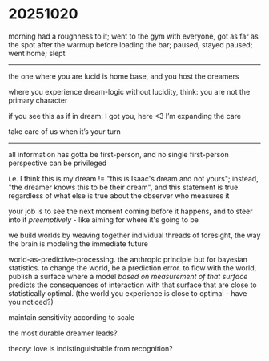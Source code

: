 # 20251020

morning had a roughness to it; went to the gym with everyone, got as far as the spot after the warmup before loading the bar; paused, stayed paused; went home; slept

***

the one where you are lucid is home base, and you host the dreamers

where you experience dream-logic without lucidity, think: you are not the primary character

if you see this as if in dream: I got you, here <3 I’m expanding the care

take care of us when it’s your turn

***

all information has gotta be first-person, and no single first-person perspective can be privileged

i.e. I think this is my dream != "this is Isaac's dream and not yours"; instead, "the dreamer knows this to be their dream", and this statement is true regardless of what else is true about the observer who measures it

your job is to see the next moment coming before it happens, and to steer into it _preemptively_ - like aiming for where it's going to be

we build worlds by weaving together individual threads of foresight, the way the brain is modeling the immediate future

world-as-predictive-processing. the anthropic principle but for bayesian statistics. to change the world, be a prediction error. to flow with the world, publish a surface where a model _based on measurement of that surface_ predicts the consequences of interaction with that surface that are close to statistically optimal. (the world you experience is close to optimal - have you noticed?)

maintain sensitivity according to scale

the most durable dreamer leads?

theory: love is indistinguishable from recognition?

